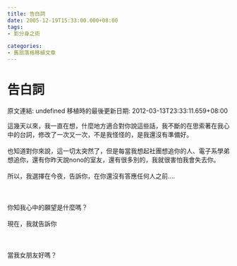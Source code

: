 ```yaml
---
title: 告白詞
date: 2005-12-19T15:33:00.000+08:00
tags: 
- 影分身之術

categories:
- 舊部落格移植文章
---
```


# 告白詞

原文連結: undefined
移植時的最後更新日期: 2012-03-13T23:33:11.659+08:00

這幾天以來，我一直在想，什麼地方適合對你說這些話，我不斷的在思索著在我心中的台詞，修改了一次又一次，不是我怪怪的，是我還沒有準備好。 <br /><br />也知道對你來說，這一切太突然了，但是每當我想起社團想追你的人、電子系學弟想追你，還有你昨天說nono的室友，還有很多別的，我就很害怕我會失去你。<br /><br />所以，我選擇在今夜，告訴你，在你還沒有答應任何人之前....<br /><br /><br /><br />你知我心中的願望是什麼嗎？<br /><br />現在，我就告訴你<br /><br /><br /><br />當我女朋友好嗎？
